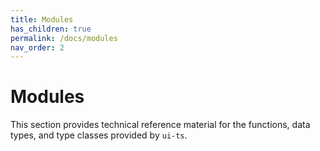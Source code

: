 ```yaml
---
title: Modules
has_children: true
permalink: /docs/modules
nav_order: 2
---
```


# Modules

This section provides technical reference material for the functions, data types, and type classes provided by `ui-ts`.
